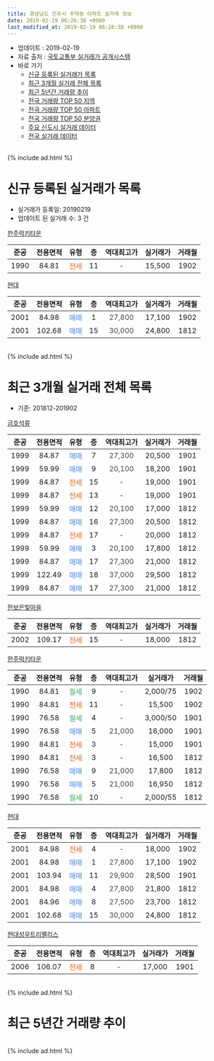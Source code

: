 ```yaml
---
title: 경상남도 진주시 주약동 아파트 실거래 정보
date: 2019-02-19 06:26:38 +0900
last_modified_at: 2019-02-19 06:26:38 +0900
---
```


* 업데이트 : 2019-02-19
* 자료 출처 : [국토교통부 실거래가 공개시스템](http://rt.molit.go.kr)
* 바로 가기
    * [신규 등록된 실거래가 목록](#신규-등록된-실거래가-목록)
    * [최근 3개월 실거래 전체 목록](#최근-3개월-실거래-전체-목록)
    * [최근 5년간 거래량 추이](#최근-5년간-거래량-추이)
    * [전국 거래량 TOP 50 지역](https://ayogom.github.io/apt-trade-info/최근-3개월-전국에서-가장-거래가-많이-발생한-지역)
    * [전국 거래량 TOP 50 아파트](https://ayogom.github.io/apt-trade-info/최근-3개월-전국에서-가장-거래가-많이-발생한-아파트)
    * [전국 거래량 TOP 50 분양권](https://ayogom.github.io/apt-trade-info/최근-3개월-전국에서-가장-거래가-많이-발생한-분양권)
    * [주요 신도시 실거래 데이터](https://ayogom.github.io/apt-trade-info/주요-신도시)
    * [전국 실거래 데이터](https://ayogom.github.io/apt-trade-info/전국)
<br>
{% include ad.html %}
<br>

# 신규 등록된 실거래가 목록
* 실거래가 등록일: 20190219
* 업데이트 된 실거래 수: 3 건


[한주럭키타운](https://search.naver.com/search.naver?query=%EA%B2%BD%EC%83%81%EB%82%A8%EB%8F%84+%EC%A7%84%EC%A3%BC%EC%8B%9C+%EC%A3%BC%EC%95%BD%EB%8F%99+%ED%95%9C%EC%A3%BC%EB%9F%AD%ED%82%A4%ED%83%80%EC%9A%B4)

|준공|전용면적|유형|층|역대최고가|실거래가|거래월|
|:---:|:---:|:---:|:---:|:---:|:---:|:---:|
|1990|84.81|<span style="color:#ff5a00">전세</span>|11|<span style="color:#444444">-</span>|15,500|1902|

[현대](https://search.naver.com/search.naver?query=%EA%B2%BD%EC%83%81%EB%82%A8%EB%8F%84+%EC%A7%84%EC%A3%BC%EC%8B%9C+%EC%A3%BC%EC%95%BD%EB%8F%99+%ED%98%84%EB%8C%80)

|준공|전용면적|유형|층|역대최고가|실거래가|거래월|
|:---:|:---:|:---:|:---:|:---:|:---:|:---:|
|2001|84.98|<span style="color:#4285f3">매매</span>|1|<span style="color:#444444">27,800</span>|17,100|1902|
|2001|102.68|<span style="color:#4285f3">매매</span>|15|<span style="color:#444444">30,000</span>|24,800|1812|


<br>
{% include ad.html %}
<br>

# 최근 3개월 실거래 전체 목록
* 기준: 201812-201902


[금호석류](https://search.naver.com/search.naver?query=%EA%B2%BD%EC%83%81%EB%82%A8%EB%8F%84+%EC%A7%84%EC%A3%BC%EC%8B%9C+%EC%A3%BC%EC%95%BD%EB%8F%99+%EA%B8%88%ED%98%B8%EC%84%9D%EB%A5%98)

|준공|전용면적|유형|층|역대최고가|실거래가|거래월|
|:---:|:---:|:---:|:---:|:---:|:---:|:---:|
|1999|84.87|<span style="color:#4285f3">매매</span>|7|<span style="color:#444444">27,300</span>|20,500|1901|
|1999|59.99|<span style="color:#4285f3">매매</span>|9|<span style="color:#444444">20,100</span>|18,200|1901|
|1999|84.87|<span style="color:#ff5a00">전세</span>|15|<span style="color:#444444">-</span>|19,000|1901|
|1999|84.87|<span style="color:#ff5a00">전세</span>|13|<span style="color:#444444">-</span>|19,000|1901|
|1999|59.99|<span style="color:#4285f3">매매</span>|12|<span style="color:#444444">20,100</span>|17,000|1812|
|1999|84.87|<span style="color:#4285f3">매매</span>|16|<span style="color:#444444">27,300</span>|20,500|1812|
|1999|84.87|<span style="color:#ff5a00">전세</span>|17|<span style="color:#444444">-</span>|20,000|1812|
|1999|59.99|<span style="color:#4285f3">매매</span>|3|<span style="color:#444444">20,100</span>|17,800|1812|
|1999|84.87|<span style="color:#4285f3">매매</span>|17|<span style="color:#444444">27,300</span>|21,000|1812|
|1999|122.49|<span style="color:#4285f3">매매</span>|18|<span style="color:#444444">37,000</span>|29,500|1812|
|1999|84.87|<span style="color:#4285f3">매매</span>|17|<span style="color:#444444">27,300</span>|21,000|1812|

[한보은빛마을](https://search.naver.com/search.naver?query=%EA%B2%BD%EC%83%81%EB%82%A8%EB%8F%84+%EC%A7%84%EC%A3%BC%EC%8B%9C+%EC%A3%BC%EC%95%BD%EB%8F%99+%ED%95%9C%EB%B3%B4%EC%9D%80%EB%B9%9B%EB%A7%88%EC%9D%84)

|준공|전용면적|유형|층|역대최고가|실거래가|거래월|
|:---:|:---:|:---:|:---:|:---:|:---:|:---:|
|2002|109.17|<span style="color:#ff5a00">전세</span>|15|<span style="color:#444444">-</span>|18,000|1812|

[한주럭키타운](https://search.naver.com/search.naver?query=%EA%B2%BD%EC%83%81%EB%82%A8%EB%8F%84+%EC%A7%84%EC%A3%BC%EC%8B%9C+%EC%A3%BC%EC%95%BD%EB%8F%99+%ED%95%9C%EC%A3%BC%EB%9F%AD%ED%82%A4%ED%83%80%EC%9A%B4)

|준공|전용면적|유형|층|역대최고가|실거래가|거래월|
|:---:|:---:|:---:|:---:|:---:|:---:|:---:|
|1990|84.81|<span style="color:#34a853">월세</span>|9|<span style="color:#444444">-</span>|2,000/75|1902|
|1990|84.81|<span style="color:#ff5a00">전세</span>|11|<span style="color:#444444">-</span>|15,500|1902|
|1990|76.58|<span style="color:#34a853">월세</span>|4|<span style="color:#444444">-</span>|3,000/50|1901|
|1990|76.58|<span style="color:#4285f3">매매</span>|5|<span style="color:#444444">21,000</span>|16,000|1901|
|1990|84.81|<span style="color:#ff5a00">전세</span>|3|<span style="color:#444444">-</span>|15,000|1901|
|1990|84.81|<span style="color:#ff5a00">전세</span>|3|<span style="color:#444444">-</span>|16,500|1812|
|1990|76.58|<span style="color:#4285f3">매매</span>|9|<span style="color:#444444">21,000</span>|17,800|1812|
|1990|76.58|<span style="color:#4285f3">매매</span>|5|<span style="color:#444444">21,000</span>|16,950|1812|
|1990|76.58|<span style="color:#34a853">월세</span>|10|<span style="color:#444444">-</span>|2,000/55|1812|

[현대](https://search.naver.com/search.naver?query=%EA%B2%BD%EC%83%81%EB%82%A8%EB%8F%84+%EC%A7%84%EC%A3%BC%EC%8B%9C+%EC%A3%BC%EC%95%BD%EB%8F%99+%ED%98%84%EB%8C%80)

|준공|전용면적|유형|층|역대최고가|실거래가|거래월|
|:---:|:---:|:---:|:---:|:---:|:---:|:---:|
|2001|84.98|<span style="color:#ff5a00">전세</span>|4|<span style="color:#444444">-</span>|18,000|1902|
|2001|84.98|<span style="color:#4285f3">매매</span>|1|<span style="color:#444444">27,800</span>|17,100|1902|
|2001|103.94|<span style="color:#4285f3">매매</span>|11|<span style="color:#444444">29,900</span>|28,500|1901|
|2001|84.98|<span style="color:#4285f3">매매</span>|4|<span style="color:#444444">27,800</span>|21,800|1812|
|2001|84.96|<span style="color:#4285f3">매매</span>|8|<span style="color:#444444">27,500</span>|23,700|1812|
|2001|102.68|<span style="color:#4285f3">매매</span>|15|<span style="color:#444444">30,000</span>|24,800|1812|

[현대성우트리팰리스](https://search.naver.com/search.naver?query=%EA%B2%BD%EC%83%81%EB%82%A8%EB%8F%84+%EC%A7%84%EC%A3%BC%EC%8B%9C+%EC%A3%BC%EC%95%BD%EB%8F%99+%ED%98%84%EB%8C%80%EC%84%B1%EC%9A%B0%ED%8A%B8%EB%A6%AC%ED%8C%B0%EB%A6%AC%EC%8A%A4)

|준공|전용면적|유형|층|역대최고가|실거래가|거래월|
|:---:|:---:|:---:|:---:|:---:|:---:|:---:|
|2006|106.07|<span style="color:#ff5a00">전세</span>|8|<span style="color:#444444">-</span>|17,000|1901|


<br>
{% include ad.html %}
<br>

# 최근 5년간 거래량 추이


<div style="width:100%;">
    <canvas id="deal_progress" height="200"></canvas>
</div>

<script>
new Chart(document.getElementById("deal_progress"), {
    type: 'line',
    data: {
        labels: ['201402','201403','201404','201405','201406','201407','201408','201409','201410','201411','201412','201501','201502','201503','201504','201505','201506','201507','201508','201509','201510','201511','201512','201601','201602','201603','201604','201605','201606','201607','201608','201609','201610','201611','201612','201701','201702','201703','201704','201705','201706','201707','201708','201709','201710','201711','201712','201801','201802','201803','201804','201805','201806','201807','201808','201809','201810','201811','201812','201901','201902'],
        datasets: [{
            label: '매매',
            pointRadius: 1,
            data: [14, 12, 12, 11, 13, 16, 9, 11, 12, 19, 20, 18, 13, 27, 19, 18, 12, 16, 28, 22, 26, 26, 23, 19, 26, 31, 19, 24, 27, 18, 15, 22, 22, 22, 20, 21, 20, 17, 16, 8, 17, 15, 15, 14, 12, 14, 14, 21, 16, 11, 12, 10, 5, 10, 8, 11, 20, 7, 11, 4, 1],
            borderColor: "rgba(255, 201, 14, 1)",
            backgroundColor: "rgba(255, 201, 14, 0.5)",
            fill: false,
            lineTension: 0
        },{
            label: '전월세',
            pointRadius: 1,
            data: [3, 8, 7, 4, 8, 8, 4, 5, 11, 9, 9, 15, 7, 9, 5, 4, 8, 3, 4, 8, 7, 10, 12, 5, 8, 6, 6, 6, 2, 3, 4, 4, 3, 7, 6, 6, 11, 7, 5, 5, 4, 5, 2, 7, 7, 11, 10, 11, 6, 11, 7, 6, 5, 6, 7, 8, 3, 4, 4, 5, 3],
            borderColor: "rgba(0, 141, 185, 1)",
            backgroundColor: "rgba(0, 141, 185, 0.5)",
            fill: false,
            lineTension: 0
        }
        ]
    },
    options: {
        responsive: true,
        title: {
            display: false
        },
        tooltips: {
            mode: 'index',
            intersect: false
        },
        hover: {
            mode: 'nearest',
            intersect: true
        },
        scales: {
            xAxes: [{
                display: true,
                scaleLabel: {
                    display: true,
                    labelString: '년/월'
                }
            }],
            yAxes: [{
                display: true,
                ticks: {
                    suggestedMin: 0,
                },
                scaleLabel: {
                    display: true,
                    labelString: '실거래 수'
                }
            }]
        }
    }
});

</script>


<br>
{% include ad.html %}
<br>

